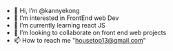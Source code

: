 - 👋 Hi, I’m @kannyekong
- 👀 I’m interested in FrontEnd web Dev 
- 🌱 I’m currently learning react JS
- 💞️ I’m looking to collaborate on front end web projects 
- 📫 How to reach me "housetop13@gmail.com"

<!---
kannyekong/kannyekong is a ✨ special ✨ repository because its `README.md` (this file) appears on your GitHub profile.
You can click the Preview link to take a look at your changes.
--->
